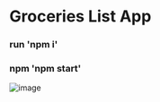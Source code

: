 # Groceries List App
### run 'npm i'
### npm 'npm start'
![image](https://github.com/pawansingh9305/Groceries_App/assets/106629214/61d67745-ddf1-4bf7-8ba1-23b8c29d7760)
